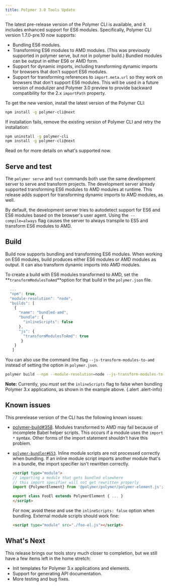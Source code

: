 ```yaml
---
title: Polymer 3.0 Tools Update
---
```


The latest pre-release version of the Polymer CLI is available, and it includes enhanced support for ES6 modules. Specifically, Polymer CLI version 1.7.0-pre.10 now supports:



*   Bundling ES6 modules.
*   Transforming ES6 modules to AMD modules. (This was previously supported in 
    polymer serve, but not in polymer build.) Bundled modules can be output 
    in either ES6 or AMD form.
*   Support for dynamic imports, including transforming dynamic imports for browsers 
    that don't support ES6 modules.
*   Support for transforming references to `import.meta.url` so they work on browsers 
    that don't support ES6 modules. This will be used in a future version of modulizer and 
    Polymer 3.0 preview to provide backward compatibility for the 2.x `importPath` property. 

To get the new version, install the latest version of the Polymer CLI:


```bash
npm install -g polymer-cli@next
```

If installation fails, remove the existing version of Polymer CLI and retry the installation:

```bash
npm uninstall -g polymer-cli
npm install -g polymer-cli@next
```


Read on for more details on what's supported now.


## Serve and test

The `polymer serve` and `test` commands both use the same development server to serve and transform projects. The development server already supported transforming ES6 modules to AMD modules at runtime. This release adds support for transforming dynamic imports to AMD modules, as well.

By default, the development server tries to autodetect support for ES6 and ES6 modules based on the browser's user agent. Using the` --compile=always` flag causes the server to always transpile to ES5 and transform ES6 modules to AMD. 


## Build

Build now supports bundling and transforming ES6 modules. When working on ES6 modules, build produces either ES6 modules or AMD modules as output. It can also transform dynamic imports into AMD modules.

To create a build with ES6 modules transformed to AMD, set the **<code>transformModulesToAmd</code>**option for that build in the <code>polymer.json</code> file.


```js
  ...
  "npm": true,
  "module-resolution": "node",
  "builds": [ 
    { 
      "name": "bundled-amd", 
      "bundle": { 
        "inlineScripts": false 
      }, 
      "js": { 
        "transformModulesToAmd": true 
       } 
    } 
   ]
``` 


You can also use the command line flag `--js-transform-modules-to-amd` instead of setting the option in `polymer.json`.

```bash
polymer build --npm --module-resolution=node --js-transform-modules-to-amd 
```

**Note:** Currently, you _must_ set the `inlineScripts` flag to false when bundling Polymer 3.x applications, as shown in the example above.
{.alert .alert-info}


## Known issues

This prerelease version of the CLI has the following known issues:

-   [polymer-build#358](https://github.com/Polymer/polymer-build/issues/358). Modules
    transformed to AMD may fail because of incomplete Babel helper scripts. This occurs
    if a module uses the `import *` syntax. Other forms of the import statement shouldn't 
    have this problem.

-   [`polymer-bundler#653`](https://github.com/Polymer/polymer-bundler/issues/653). 
    Inline module scripts are not processed correctly when bundling. If an inline module script 
    imports another module that's in a bundle, the import specifier isn't rewritten correctly.

    ```html
    <script type="module">
    // importing a module that gets bundled elsewhere
    // this import specifier will not get rewritten properly
    import {PolymerElement} from '@polymer/polymer/polymer-element.js';

    export class FooEl extends PolymerElement { ... }
    </script>
    ```

    For now, avoid these and use the `inlineScripts: false` option when bundling. External 
    module scripts should work fine:

    ```html
    <script type="module" src="./foo-el.js"></script>
    ```

## What's Next

This release brings our tools story much closer to completion, but we still have a few items left in the home stretch:

*   Init templates for Polymer 3.x applications and elements.
*   Support for generating API documentation.
*   More testing and bug fixes.
